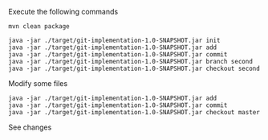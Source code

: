 Execute the following commands
```shell
mvn clean package
```
```shell
java -jar ./target/git-implementation-1.0-SNAPSHOT.jar init
java -jar ./target/git-implementation-1.0-SNAPSHOT.jar add
java -jar ./target/git-implementation-1.0-SNAPSHOT.jar commit
java -jar ./target/git-implementation-1.0-SNAPSHOT.jar branch second
java -jar ./target/git-implementation-1.0-SNAPSHOT.jar checkout second
```
Modify some files
```shell
java -jar ./target/git-implementation-1.0-SNAPSHOT.jar add
java -jar ./target/git-implementation-1.0-SNAPSHOT.jar commit
java -jar ./target/git-implementation-1.0-SNAPSHOT.jar checkout master
```
See changes